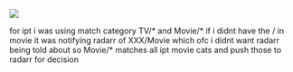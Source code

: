![](https://i.imgur.com/9EBRiYW.png)



for ipt
i was using
match category
TV/* and Movie/*
if i didnt have the / in movie
it was notifying radarr of XXX/Movie
which ofc i didnt want radarr being told about
so Movie/*
matches all ipt movie cats
and push those to radarr for decision